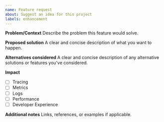 ```yaml
---
name: Feature request
about: Suggest an idea for this project
labels: enhancement
---
```


**Problem/Context**
Describe the problem this feature would solve.

**Proposed solution**
A clear and concise description of what you want to happen.

**Alternatives considered**
A clear and concise description of any alternative solutions or features you've considered.

**Impact**
- [ ] Tracing
- [ ] Metrics
- [ ] Logs
- [ ] Performance
- [ ] Developer Experience

**Additional notes**
Links, references, or examples if applicable.

